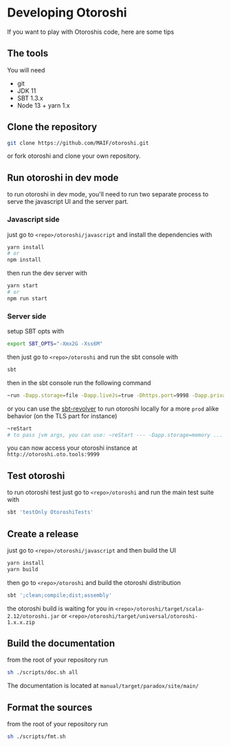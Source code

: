 # Developing Otoroshi

If you want to play with Otoroshis code, here are some tips

## The tools

You will need

* git
* JDK 11
* SBT 1.3.x
* Node 13 + yarn 1.x

## Clone the repository

```sh
git clone https://github.com/MAIF/otoroshi.git
```

or fork otoroshi and clone your own repository.

## Run otoroshi in dev mode

to run otoroshi in dev mode, you'll need to run two separate process to serve the javascript UI and the server part.

### Javascript side

just go to `<repo>/otoroshi/javascript` and install the dependencies with

```sh
yarn install
# or
npm install
```

then run the dev server with

```sh
yarn start
# or
npm run start
```

### Server side

setup SBT opts with

```sh
export SBT_OPTS="-Xmx2G -Xss6M"
```

then just go to `<repo>/otoroshi` and run the sbt console with 

```sh
sbt
```

then in the sbt console run the following command

```sh
~run -Dapp.storage=file -Dapp.liveJs=true -Dhttps.port=9998 -Dapp.privateapps.port=9999 -Dapp.adminPassword=password -Dapp.domain=oto.tools -Dplay.server.https.engineProvider=ssl.DynamicSSLEngineProvider -Dapp.events.maxSize=0
```

or you can use the [sbt-revolver](https://github.com/spray/sbt-revolver) to run otoroshi locally for a more `prod` alike behavior (on the TLS part for instance)

```sh
~reStart
# to pass jvm args, you can use: ~reStart --- -Dapp.storage=memory ...
```

you can now access your otoroshi instance at `http://otoroshi.oto.tools:9999`

## Test otoroshi

to run otoroshi test just go to `<repo>/otoroshi` and run the main test suite with

```sh
sbt 'testOnly OtoroshiTests'
```

## Create a release

just go to `<repo>/otoroshi/javascript` and then build the UI

```sh
yarn install
yarn build
```

then go to `<repo>/otoroshi` and build the otoroshi distribution

```sh
sbt ';clean;compile;dist;assembly'
```

the otoroshi build is waiting for you in `<repo>/otoroshi/target/scala-2.12/otoroshi.jar` or `<repo>/otoroshi/target/universal/otoroshi-1.x.x.zip`

## Build the documentation

from the root of your repository run

```sh
sh ./scripts/doc.sh all
```

The documentation is located at `manual/target/paradox/site/main/`

## Format the sources

from the root of your repository run

```sh
sh ./scripts/fmt.sh
```